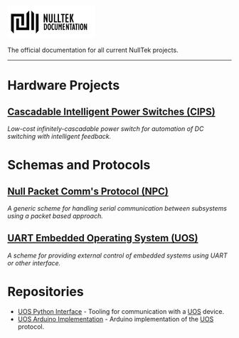 [![NullTek Documentation](resources/NullTekDocumentationLogo.png)](https://creatingnull.github.io)

The official documentation for all current NullTek projects. 

---

# Hardware Projects

## [Cascadable Intelligent Power Switches (CIPS)](hardware/cips/index.md)

_Low-cost infinitely-cascadable power switch for automation of DC switching with intelligent feedback._ 

# Schemas and Protocols

## [Null Packet Comm's Protocol (NPC)](protocols/npc/index.md)

_A generic scheme for handling serial communication between subsystems using a packet based approach._

## [UART Embedded Operating System (UOS)](protocols/uos/index.md)

_A scheme for providing external control of embedded systems using UART or other interface._

# Repositories

* [UOS Python Interface](https://github.com/CreatingNull/UART-Operating-System-Interface) - Tooling for communication with a [UOS](protocols/uos/index.md) device.
* [UOS Arduino Implementation](https://github.com/CreatingNull/UART-Arduino-Operating-System) - Arduino implementation of the [UOS](protocols/uos/index.md) protocol.
